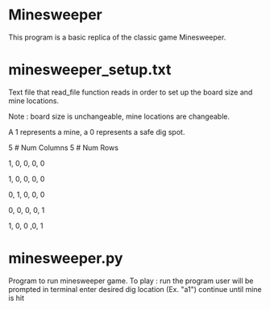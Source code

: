 # Minesweeper
This program is a basic replica of the classic game Minesweeper.

# minesweeper_setup.txt
Text file that read_file function reads in order to set up the
board size and mine locations.

  Note : board size is unchangeable, mine locations are changeable.
  
A 1 represents a mine, a 0 represents a safe dig spot.

5 # Num Columns
5 # Num Rows

1, 0, 0, 0, 0

1, 0, 0, 0, 0

0, 1, 0, 0, 0

0, 0, 0, 0, 1

1, 0, 0 ,0, 1

# minesweeper.py
Program to run minesweeper game.
To play :
  run the program
  user will be prompted in terminal
  enter desired dig location (Ex. "a1")
  continue until mine is hit
